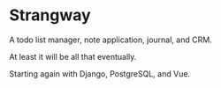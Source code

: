 # Strangway
A todo list manager, note application, journal, and CRM.

At least it will be all that eventually.

Starting again with Django, PostgreSQL, and Vue.
